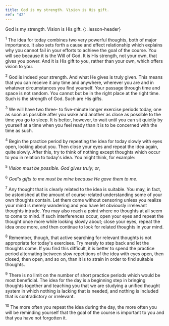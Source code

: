 ```yaml
---
title: God is my strength. Vision is His gift.
ref: "42"
---
```


God is my strength. Vision is His gift.
{: .lesson-header}

<sup>1</sup> The idea for today combines two very powerful thoughts, both of major
importance. It also sets forth a cause and effect relationship which
explains why you cannot fail in your efforts to achieve the goal of the
course. You will see because it is the Will of God. It is His strength,
not your own, that gives you power. And it is His gift to you, rather
than your own, which offers vision to you.

<sup>2</sup> God is indeed your strength. And what He gives is truly given. This
means that you can receive it any time and anywhere, wherever you are
and in whatever circumstances you find yourself. Your passage through
time and space is not random. You cannot but be in the right place at
the right time. Such is the strength of God. Such are His gifts.

<sup>3</sup> We will have two three- to five-minute longer exercise periods today,
one as soon as possible after you wake and another as close as possible
to the time you go to sleep. It is better, however, to wait until you
can sit quietly by yourself at a time when you feel ready than it is to
be concerned with the time as such.

<sup>4</sup> Begin the practice period by repeating the idea for today slowly with
eyes open, looking about you. Then close your eyes and repeat the idea
again, quite slowly. After this, try to think of nothing except thoughts
which occur to you in relation to today's idea. You might think, for
example:

<sup>5</sup> *Vision must be possible. God gives truly; or*,

<sup>6</sup> *God's gifts to me must be mine because He gave them to me*.

<sup>7</sup> Any thought that is clearly related to the idea is suitable. You may,
in fact, be astonished at the amount of course-related understanding
some of your own thoughts contain. Let them come without censoring
unless you realize your mind is merely wandering and you have let
obviously irrelevant thoughts intrude.  You may also reach a point where
no thoughts at all seem to come to mind. If such interferences occur,
open your eyes and repeat the thought once more while looking slowly
about; close your eyes, repeat the idea once more, and then continue to
look for related thoughts in your mind.

<sup>8</sup> Remember, though, that active searching for relevant thoughts is not
appropriate for today's exercises. Try merely to step back and let the
thoughts come. If you find this difficult, it is better to spend the
practice period alternating between slow repetitions of the idea with
eyes open, then closed, then open, and so on, than it is to strain in
order to find suitable thoughts.

<sup>9</sup> There is no limit on the number of short practice periods which would
be most beneficial. The idea for the day is a beginning step in bringing
thoughts together and teaching you that we are studying a unified
thought system in which nothing is lacking that is needed, and nothing
is included that is contradictory or irrelevant.

<sup>10</sup> The more often you repeat the idea during the day, the more often you
will be reminding yourself that the goal of the course is important to
you and that you have not forgotten it.


